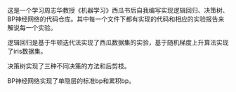 这是一个学习周志华教授《机器学习》西瓜书后自我编写实现逻辑回归、决策树、BP神经网络的代码仓库。其中每一个文件下都有实现的代码和相应的实验报告来解说每一个实验。

逻辑回归是基于牛顿迭代法实现了西瓜数据集的实验，基于随机梯度上升算法实现了iris数据集。

决策树实现了三种不同决策的方法和后剪枝。

BP神经网络实现了单隐层的标准bp和累积bp。